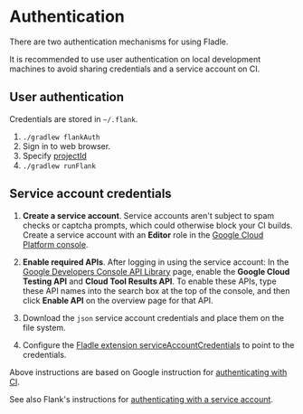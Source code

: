 # Authentication

There are two authentication mechanisms for using Fladle.

It is recommended to use user authentication on local development machines to avoid sharing credentials and a service account on CI.

## User authentication

Credentials are stored in `~/.flank`.

1. `./gradlew flankAuth`
2. Sign in to web browser.
3. Specify [projectId](../configuration/#projectid)
4. `./gradlew runFlank`

## Service account credentials

1. **Create a service account**. Service accounts aren't subject to spam checks or captcha prompts, which could
   otherwise block your CI builds. Create a service account with an **Editor** role in the
   [Google Cloud Platform console].

2. **Enable required APIs**. After logging in using the service account: In the [Google Developers Console API Library]
   page, enable the **Google Cloud Testing API** and **Cloud Tool Results API**. To enable these APIs, type these API names into
   the search box at the top of the console, and then click **Enable API** on the overview page for that API.

3. Download the `json` service account credentials and place them on the file system.

4. Configure the [Fladle extension serviceAccountCredentials] to point to the credentials.

Above instructions are based on Google instruction for [authenticating with CI].

See also Flank's instructions for [authenticating with a service account].


[google cloud platform console]: https://console.cloud.google.com/iam-admin/serviceaccounts/
[google developers console api library]: https://console.developers.google.com/apis/library
[these steps]: https://firebase.google.com/docs/test-lab/android/continuous#requirements
[Fladle extension serviceAccountCredentials]: ../configuration/#serviceaccountcredentials
[authenticating with CI]: https://firebase.google.com/docs/test-lab/android/continuous
[authenticating with a service account]: https://github.com/Flank/flank#authenticate-with-a-service-account
